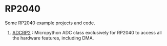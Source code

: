 # RP2040

Some RP2040 example projects and code.

1. [ADCRP2](ADCRP2/) : Micropython ADC class exclusively for RP2040 to access all the hardware features, including DMA.
